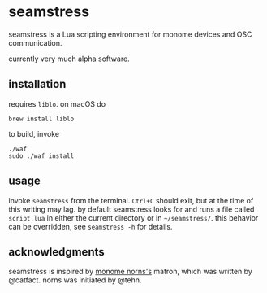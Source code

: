 # seamstress

seamstress is a Lua scripting environment for monome devices and OSC communication.

currently very much alpha software.

## installation

requires `liblo`. on macOS do

```
brew install liblo
```

to build, invoke

```
./waf
sudo ./waf install
```

## usage

invoke `seamstress` from the terminal.
`Ctrl+C` should exit, but at the time of this writing may lag.
by default seamstress looks for and runs a file called `script.lua`
in either the current directory or in `~/seamstress/`.
this behavior can be overridden, see `seamstress -h` for details.

## acknowledgments

seamstress is inspired by [monome norns's](https://github.com/monome/norns) matron,
which was written by @catfact.
norns was initiated by @tehn.
